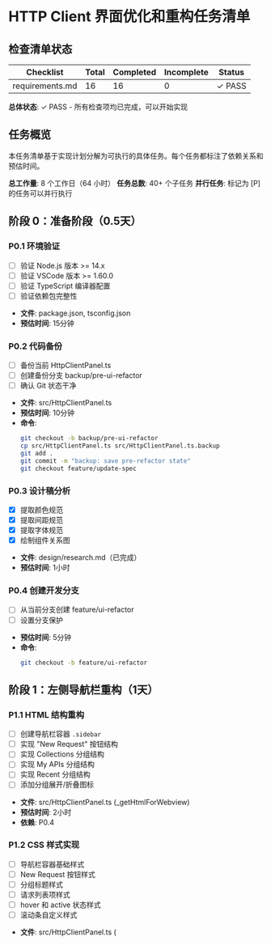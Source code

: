 # HTTP Client 界面优化和重构任务清单

## 检查清单状态

| Checklist | Total | Completed | Incomplete | Status |
|-----------|-------|-----------|------------|--------|
| requirements.md | 16 | 16 | 0 | ✓ PASS |

**总体状态**: ✓ PASS - 所有检查项均已完成，可以开始实现

## 任务概览

本任务清单基于实现计划分解为可执行的具体任务。每个任务都标注了依赖关系和预估时间。

**总工作量**: 8 个工作日（64 小时）
**任务总数**: 40+ 个子任务
**并行任务**: 标记为 [P] 的任务可以并行执行

## 阶段 0：准备阶段（0.5天）

### P0.1 环境验证
- [ ] 验证 Node.js 版本 >= 14.x
- [ ] 验证 VSCode 版本 >= 1.60.0
- [ ] 验证 TypeScript 编译器配置
- [ ] 验证依赖包完整性
- **文件**: package.json, tsconfig.json
- **预估时间**: 15分钟

### P0.2 代码备份
- [ ] 备份当前 HttpClientPanel.ts
- [ ] 创建备份分支 backup/pre-ui-refactor
- [ ] 确认 Git 状态干净
- **文件**: src/HttpClientPanel.ts
- **预估时间**: 10分钟
- **命令**: 
  ```bash
  git checkout -b backup/pre-ui-refactor
  cp src/HttpClientPanel.ts src/HttpClientPanel.ts.backup
  git add .
  git commit -m "backup: save pre-refactor state"
  git checkout feature/update-spec
  ```

### P0.3 设计稿分析
- [x] 提取颜色规范
- [x] 提取间距规范
- [x] 提取字体规范
- [x] 绘制组件关系图
- **文件**: design/research.md（已完成）
- **预估时间**: 1小时

### P0.4 创建开发分支
- [ ] 从当前分支创建 feature/ui-refactor
- [ ] 设置分支保护
- **预估时间**: 5分钟
- **命令**:
  ```bash
  git checkout -b feature/ui-refactor
  ```

## 阶段 1：左侧导航栏重构（1天）

### P1.1 HTML 结构重构
- [ ] 创建导航栏容器 `.sidebar`
- [ ] 实现 "New Request" 按钮结构
- [ ] 实现 Collections 分组结构
- [ ] 实现 My APIs 分组结构
- [ ] 实现 Recent 分组结构
- [ ] 添加分组展开/折叠图标
- **文件**: src/HttpClientPanel.ts (_getHtmlForWebview)
- **预估时间**: 2小时
- **依赖**: P0.4

### P1.2 CSS 样式实现
- [ ] 导航栏容器基础样式
- [ ] New Request 按钮样式
- [ ] 分组标题样式
- [ ] 请求列表项样式
- [ ] hover 和 active 状态样式
- [ ] 滚动条自定义样式
- **文件**: src/HttpClientPanel.ts (<style>)
- **预估时间**: 2小时
- **依赖**: P1.1

### P1.3 JavaScript 交互实现
- [ ] 导航栏宽度调整功能
- [ ] 分组展开/折叠逻辑
- [ ] 请求项点击加载逻辑
- [ ] 悬停效果处理
- [ ] 拖拽调整宽度实现
- **文件**: src/HttpClientPanel.ts (<script>)
- **预估时间**: 2小时
- **依赖**: P1.2

### P1.4 导航栏功能测试
- [ ] 测试宽度调整功能
- [ ] 测试分组展开/折叠
- [ ] 测试请求项加载
- [ ] 测试不同窗口尺寸
- [ ] 修复发现的问题
- **预估时间**: 2小时
- **依赖**: P1.3

## 阶段 2：主工作区布局优化（1.5天）

### P2.1 整体布局重构
- [ ] 实现 Grid 主布局容器
- [ ] 创建顶部请求配置区
- [ ] 创建中间标签页区域
- [ ] 创建底部响应展示区
- [ ] 设置区域比例和间距
- **文件**: src/HttpClientPanel.ts
- **预估时间**: 2小时
- **依赖**: P1.4

### P2.2 请求配置区实现
- [ ] Method 下拉选择器 HTML
- [ ] URL 输入框 HTML
- [ ] Send 按钮 HTML
- [ ] 导入 cURL 按钮 HTML
- [ ] 配置区样式实现
- [ ] 按钮 hover 和 loading 状态
- **文件**: src/HttpClientPanel.ts
- **预估时间**: 2小时
- **依赖**: P2.1

### P2.3 标签页区域实现
- [ ] 标签页容器 HTML
- [ ] Params 标签页
- [ ] Headers 标签页
- [ ] Body 标签页
- [ ] Auth 标签页（预留）
- [ ] 标签页样式
- [ ] 标签页切换逻辑
- [ ] 激活状态样式
- **文件**: src/HttpClientPanel.ts
- **预估时间**: 3小时
- **依赖**: P2.2

### P2.4 响应式适配
- [ ] 设置最小宽度限制
- [ ] 设置最小高度限制
- [ ] 测试 1280x720 分辨率
- [ ] 测试 1920x1080 分辨率
- [ ] 测试 4K 分辨率
- [ ] 测试窗口缩放
- **预估时间**: 1小时
- **依赖**: P2.3

### P2.5 布局功能测试
- [ ] 测试区域调整
- [ ] 测试标签页切换（< 50ms）
- [ ] 测试不同分辨率
- [ ] 测试滚动行为
- [ ] 修复发现的问题
- **预估时间**: 1小时
- **依赖**: P2.4

## 阶段 3：请求头表格重构（1天）

### P3.1 表格 HTML 结构
- [ ] 创建 table 容器
- [ ] 创建 thead 结构
- [ ] 创建复选框列
- [ ] 创建 Key 列
- [ ] 创建 Value 列
- [ ] 创建操作列
- [ ] 创建 tbody 容器
- **文件**: src/HttpClientPanel.ts
- **预估时间**: 1小时
- **依赖**: P2.5

### P3.2 表格样式实现
- [ ] 表格基础样式
- [ ] 表头样式
- [ ] 单元格样式
- [ ] 输入框样式
- [ ] 复选框样式
- [ ] 删除按钮样式
- [ ] 行 hover 效果
- [ ] 添加按钮样式
- **文件**: src/HttpClientPanel.ts
- **预估时间**: 2小时
- **依赖**: P3.1

### P3.3 表格交互逻辑
- [ ] 实现添加行功能
- [ ] 实现删除行功能
- [ ] 实现复选框切换
- [ ] 实现输入验证
- [ ] 实现数据收集
- [ ] 实现数据填充
- **文件**: src/HttpClientPanel.ts
- **预估时间**: 2小时
- **依赖**: P3.2

### P3.4 表格数据持久化
- [ ] 保存时收集启用的 headers
- [ ] 加载时恢复 headers 状态
- [ ] 测试数据完整性
- [ ] 测试复选框状态
- **文件**: src/HttpClientPanel.ts
- **预估时间**: 1小时
- **依赖**: P3.3

### P3.5 表格功能测试
- [ ] 测试添加/删除行
- [ ] 测试复选框功能
- [ ] 测试数据验证
- [ ] 测试大量数据（50+ headers）
- [ ] 修复发现的问题
- **预估时间**: 2小时
- **依赖**: P3.4

## 阶段 4：响应展示优化（1天）

### P4.1 响应状态区实现
- [ ] 创建状态码标签 HTML
- [ ] 创建响应时间显示
- [ ] 创建响应大小显示
- [ ] 创建 Save 按钮
- [ ] 实现状态码颜色逻辑
- [ ] 实现状态区样式
- **文件**: src/HttpClientPanel.ts
- **预估时间**: 2小时
- **依赖**: P3.5

### P4.2 响应内容区实现
- [ ] 创建响应标签页容器
- [ ] 实现 Body 标签页
- [ ] 实现 Headers 标签页
- [ ] 实现 Cookies 标签页（预留）
- [ ] 标签页切换逻辑
- [ ] 响应内容区样式
- **文件**: src/HttpClientPanel.ts
- **预估时间**: 2小时
- **依赖**: P4.1

### P4.3 JSON 格式化和高亮
- [ ] 实现 JSON 解析
- [ ] 实现正则替换高亮
- [ ] 定义语法高亮颜色
- [ ] 实现自动缩进
- [ ] 处理非 JSON 响应
- [ ] 错误处理
- **文件**: src/HttpClientPanel.ts
- **预估时间**: 2小时
- **依赖**: P4.2

### P4.4 状态颜色实现
- [ ] 2xx 绿色样式
- [ ] 3xx 蓝色样式
- [ ] 4xx 橙色样式
- [ ] 5xx 红色样式
- [ ] 错误状态样式
- **文件**: src/HttpClientPanel.ts
- **预估时间**: 1小时
- **依赖**: P4.3

### P4.5 响应展示测试
- [ ] 测试各种状态码
- [ ] 测试 JSON 格式化
- [ ] 测试语法高亮
- [ ] 测试大响应体（> 1MB）
- [ ] 测试性能（< 200ms 渲染）
- [ ] 修复发现的问题
- **预估时间**: 1小时
- **依赖**: P4.4

## 阶段 5：视觉样式统一（1天）

### P5.1 CSS 变量系统
- [ ] 定义颜色变量
- [ ] 映射 VSCode 主题变量
- [ ] 定义间距变量
- [ ] 定义字体变量
- [ ] 定义阴影变量
- [ ] 定义圆角变量
- **文件**: src/HttpClientPanel.ts
- **预估时间**: 1小时
- **依赖**: P4.5

### P5.2 组件样式统一
- [ ] 统一所有按钮样式
- [ ] 统一所有输入框样式
- [ ] 统一所有下拉选择器样式
- [ ] 统一所有标签页样式
- [ ] 统一所有表格样式
- **文件**: src/HttpClientPanel.ts
- **预估时间**: 2小时
- **依赖**: P5.1

### P5.3 间距和布局统一
- [ ] 统一 padding 值
- [ ] 统一 margin 值
- [ ] 统一 gap 值
- [ ] 统一 border-radius 值
- [ ] 统一 border 样式
- **文件**: src/HttpClientPanel.ts
- **预估时间**: 1小时
- **依赖**: P5.2

### P5.4 主题适配测试
- [ ] 测试暗色主题
- [ ] 测试亮色主题
- [ ] 测试高对比度主题
- [ ] 测试自定义主题
- [ ] 修复颜色对比度问题
- [ ] 验证所有元素可见性
- **预估时间**: 2小时
- **依赖**: P5.3

### P5.5 视觉对比验证
- [ ] 对比 Figma 设计稿
- [ ] 检查颜色一致性
- [ ] 检查间距一致性
- [ ] 检查字体一致性
- [ ] 像素级微调
- [ ] 记录设计偏差
- **预估时间**: 2小时
- **依赖**: P5.4

## 阶段 6：功能完整性测试（1天）

### P6.1 基础功能回归测试
- [ ] 测试 GET 请求
- [ ] 测试 POST 请求
- [ ] 测试 PUT 请求
- [ ] 测试 DELETE 请求
- [ ] 测试 PATCH 请求
- [ ] 测试其他 HTTP 方法
- **预估时间**: 1小时
- **依赖**: P5.5

### P6.2 请求配置测试
- [ ] 测试添加请求头
- [ ] 测试编辑请求头
- [ ] 测试删除请求头
- [ ] 测试禁用请求头
- [ ] 测试请求体编辑
- [ ] 测试 URL 编码
- **预估时间**: 1小时
- **依赖**: P6.1

### P6.3 数据管理测试
- [ ] 测试保存请求
- [ ] 测试加载请求
- [ ] 测试复制请求
- [ ] 测试删除请求
- [ ] 测试导入 cURL
- [ ] 测试 JSON 格式化
- **预估时间**: 1小时
- **依赖**: P6.2

### P6.4 特殊场景测试
- [ ] 测试大量请求头（50+）
- [ ] 测试大体积请求体（1MB+）
- [ ] 测试超长 URL（1000+ 字符）
- [ ] 测试特殊字符（中文、emoji）
- [ ] 测试网络错误
- [ ] 测试请求超时
- [ ] 测试请求取消
- **预估时间**: 2小时
- **依赖**: P6.3

### P6.5 错误处理测试
- [ ] 测试无效 URL
- [ ] 测试网络断开
- [ ] 测试服务器错误
- [ ] 测试超时处理
- [ ] 测试取消请求
- [ ] 验证错误提示清晰
- **预估时间**: 1小时
- **依赖**: P6.4

### P6.6 性能测试
- [ ] 测试界面首次渲染（< 500ms）
- [ ] 测试标签页切换（< 50ms）
- [ ] 测试响应展示（< 200ms）
- [ ] 测试内存占用（增加 < 10MB）
- [ ] 测试 CPU 使用率
- [ ] 使用 Chrome DevTools 分析
- **预估时间**: 2小时
- **依赖**: P6.5

## 阶段 7：代码质量和文档（1天）

### P7.1 代码清理
- [ ] 移除调试代码
- [ ] 移除注释掉的代码
- [ ] 优化 CSS 选择器
- [ ] 优化 JavaScript 逻辑
- [ ] 统一代码风格
- **文件**: src/HttpClientPanel.ts
- **预估时间**: 1小时
- **依赖**: P6.6

### P7.2 代码注释
- [ ] 添加文件头注释
- [ ] 添加函数注释
- [ ] 添加复杂逻辑注释
- [ ] 添加 CSS 区块注释
- [ ] 添加 TODO 标记（如有）
- **文件**: src/HttpClientPanel.ts
- **预估时间**: 1小时
- **依赖**: P7.1

### P7.3 Lint 检查
- [ ] 运行 ESLint
- [ ] 修复 lint 错误
- [ ] 修复 lint 警告
- [ ] 验证无 lint 问题
- **命令**: `npm run lint`
- **预估时间**: 30分钟
- **依赖**: P7.2

### P7.4 文档更新
- [ ] 更新 README.md
- [ ] 更新 CHANGELOG.md
- [ ] 更新版本号
- [ ] 添加截图（可选）
- [ ] 更新使用说明
- **文件**: README.md, CHANGELOG.md, package.json
- **预估时间**: 2小时
- **依赖**: P7.3

### P7.5 最终验证
- [ ] 完整功能测试通过
- [ ] 性能指标达标
- [ ] 视觉效果符合设计
- [ ] 所有主题测试通过
- [ ] 文档完整准确
- **预估时间**: 1.5小时
- **依赖**: P7.4

## 阶段 8：发布准备（0.5天）

### P8.1 版本发布准备
- [ ] 确认版本号（0.2.0）
- [ ] 更新 package.json
- [ ] 生成 CHANGELOG
- [ ] 创建发布标签
- **文件**: package.json, CHANGELOG.md
- **预估时间**: 30分钟
- **依赖**: P7.5

### P8.2 打包和测试
- [ ] 运行 `npm run compile`
- [ ] 运行 `vsce package`
- [ ] 测试 .vsix 安装
- [ ] 验证功能完整
- **命令**: `npm run compile && vsce package`
- **预估时间**: 30分钟
- **依赖**: P8.1

### P8.3 代码审查
- [ ] 自我代码审查
- [ ] 检查代码质量
- [ ] 检查安全问题
- [ ] 记录审查结果
- **预估时间**: 1小时
- **依赖**: P8.2

### P8.4 合并到主分支
- [ ] 创建 Pull Request
- [ ] 编写 PR 描述
- [ ] 等待 CI 通过（如有）
- [ ] 合并到主分支
- [ ] 删除临时分支
- **命令**: `git merge feature/ui-refactor`
- **预估时间**: 30分钟
- **依赖**: P8.3

### P8.5 发布后监控
- [ ] 监控用户反馈
- [ ] 监控错误报告
- [ ] 记录问题列表
- [ ] 规划修复计划
- **预估时间**: 持续进行
- **依赖**: P8.4

## 任务依赖图

```
P0 (准备) → P1 (导航栏) → P2 (布局) → P3 (表格) → P4 (响应) → P5 (样式) → P6 (测试) → P7 (文档) → P8 (发布)
```

## 并行执行规则

以下任务可以并行执行（标记为 [P]）：
- 无（本项目为单人开发，建议顺序执行）

## 检查点

每个阶段完成后必须通过以下检查：

1. **功能检查**: 所有功能正常工作
2. **视觉检查**: 与设计稿一致
3. **性能检查**: 满足性能指标
4. **兼容性检查**: 所有主题正常
5. **代码质量检查**: 无 lint 错误

## 回滚计划

如果在任何阶段遇到无法解决的问题：

1. 停止当前工作
2. 评估问题严重性
3. 如需回滚：
   ```bash
   git checkout backup/pre-ui-refactor
   git checkout -b feature/ui-refactor-v2
   ```
4. 分析问题原因
5. 调整计划重新开始

## 成功标准

所有任务完成后，需要满足：

- [ ] 所有功能测试通过
- [ ] 性能指标达标
- [ ] 视觉效果符合设计
- [ ] 代码质量合格
- [ ] 文档完整准确
- [ ] 用户反馈积极
